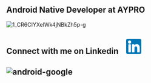 ## Android Native Developer at AYPRO

![1_CR6CIYXeIWk4jNBkZh5p-g](https://user-images.githubusercontent.com/50106187/131628342-c5b862aa-a38a-4fe7-8f0f-51ead5710e61.png)

## Connect with me on Linkedin   &nbsp;&nbsp;   [<img src='linkedin.png' alt='linkedin' height='40'>](https://www.linkedin.com/in/tuna-%C3%BCnsal-183679167)

## ![android-google](https://user-images.githubusercontent.com/50106187/131627871-b15007c6-2bba-4305-8d62-50d016315f7c.gif)


